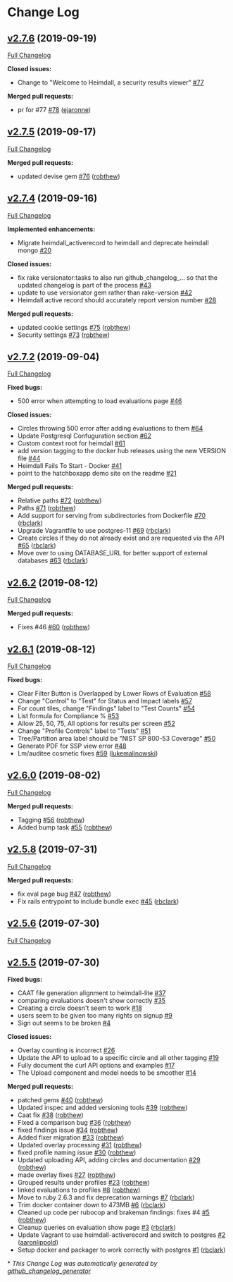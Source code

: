 # Change Log

## [v2.7.6](https://github.com/mitre/heimdall/tree/v2.7.6) (2019-09-19)
[Full Changelog](https://github.com/mitre/heimdall/compare/v2.7.5...v2.7.6)

**Closed issues:**

- Change to "Welcome to Heimdall, a security results viewer" [\#77](https://github.com/mitre/heimdall/issues/77)

**Merged pull requests:**

- pr for \#77 [\#78](https://github.com/mitre/heimdall/pull/78) ([ejaronne](https://github.com/ejaronne))

## [v2.7.5](https://github.com/mitre/heimdall/tree/v2.7.5) (2019-09-17)
[Full Changelog](https://github.com/mitre/heimdall/compare/v2.7.4...v2.7.5)

**Merged pull requests:**

- updated devise gem [\#76](https://github.com/mitre/heimdall/pull/76) ([robthew](https://github.com/robthew))

## [v2.7.4](https://github.com/mitre/heimdall/tree/v2.7.4) (2019-09-16)
[Full Changelog](https://github.com/mitre/heimdall/compare/v2.7.2...v2.7.4)

**Implemented enhancements:**

- Migrate heimdall\_activerecord to heimdall and deprecate heimdall mongo [\#20](https://github.com/mitre/heimdall/issues/20)

**Closed issues:**

- fix rake versionator:tasks to also run github\_changelog\_... so that the updated changelog is part of the process [\#43](https://github.com/mitre/heimdall/issues/43)
- update to use versionator gem rather than rake-version [\#42](https://github.com/mitre/heimdall/issues/42)
- Heimdall active record should accurately report version number [\#28](https://github.com/mitre/heimdall/issues/28)

**Merged pull requests:**

- updated cookie settings [\#75](https://github.com/mitre/heimdall/pull/75) ([robthew](https://github.com/robthew))
- Security settings [\#73](https://github.com/mitre/heimdall/pull/73) ([robthew](https://github.com/robthew))

## [v2.7.2](https://github.com/mitre/heimdall/tree/v2.7.2) (2019-09-04)
[Full Changelog](https://github.com/mitre/heimdall/compare/v2.6.2...v2.7.2)

**Fixed bugs:**

- 500 error when attempting to load evaluations page [\#46](https://github.com/mitre/heimdall/issues/46)

**Closed issues:**

- Circles throwing 500 error after adding evaluations to them [\#64](https://github.com/mitre/heimdall/issues/64)
- Update Postgresql Confuguration section [\#62](https://github.com/mitre/heimdall/issues/62)
- Custom context root for heimdall [\#61](https://github.com/mitre/heimdall/issues/61)
- add version tagging to the docker hub releases using the new VERSION file [\#44](https://github.com/mitre/heimdall/issues/44)
- Heimdall Fails To Start - Docker [\#41](https://github.com/mitre/heimdall/issues/41)
- point to the hatchboxapp demo site on the readme [\#21](https://github.com/mitre/heimdall/issues/21)

**Merged pull requests:**

- Relative paths [\#72](https://github.com/mitre/heimdall/pull/72) ([robthew](https://github.com/robthew))
- Paths [\#71](https://github.com/mitre/heimdall/pull/71) ([robthew](https://github.com/robthew))
- Add support for serving from subdirectories from Dockerfile [\#70](https://github.com/mitre/heimdall/pull/70) ([rbclark](https://github.com/rbclark))
- Upgrade Vagrantfile to use postgres-11 [\#69](https://github.com/mitre/heimdall/pull/69) ([rbclark](https://github.com/rbclark))
- Create circles if they do not already exist and are requested via the API [\#65](https://github.com/mitre/heimdall/pull/65) ([rbclark](https://github.com/rbclark))
- Move over to using DATABASE\_URL for better support of external databases [\#63](https://github.com/mitre/heimdall/pull/63) ([rbclark](https://github.com/rbclark))

## [v2.6.2](https://github.com/mitre/heimdall/tree/v2.6.2) (2019-08-12)
[Full Changelog](https://github.com/mitre/heimdall/compare/v2.6.1...v2.6.2)

**Merged pull requests:**

- Fixes \#46 [\#60](https://github.com/mitre/heimdall/pull/60) ([robthew](https://github.com/robthew))

## [v2.6.1](https://github.com/mitre/heimdall/tree/v2.6.1) (2019-08-12)
[Full Changelog](https://github.com/mitre/heimdall/compare/v2.6.0...v2.6.1)

**Fixed bugs:**

- Clear Filter Button is Overlapped by Lower Rows of Evaluation [\#58](https://github.com/mitre/heimdall/issues/58)
- Change "Control" to "Test" for Status and Impact labels [\#57](https://github.com/mitre/heimdall/issues/57)
- For count tiles, change "Findings" label to "Test Counts" [\#54](https://github.com/mitre/heimdall/issues/54)
- List formula for Compliance % [\#53](https://github.com/mitre/heimdall/issues/53)
- Allow 25, 50, 75, All options for results per screen [\#52](https://github.com/mitre/heimdall/issues/52)
- Change "Profile Controls" label to "Tests" [\#51](https://github.com/mitre/heimdall/issues/51)
- Tree/Partition area label should be "NIST SP 800-53 Coverage" [\#50](https://github.com/mitre/heimdall/issues/50)
- Generate PDF for SSP view error [\#48](https://github.com/mitre/heimdall/issues/48)
- Lm/auditee cosmetic fixes [\#59](https://github.com/mitre/heimdall/pull/59) ([lukemalinowski](https://github.com/lukemalinowski))

## [v2.6.0](https://github.com/mitre/heimdall/tree/v2.6.0) (2019-08-02)
[Full Changelog](https://github.com/mitre/heimdall/compare/v2.5.8...v2.6.0)

**Merged pull requests:**

- Tagging [\#56](https://github.com/mitre/heimdall/pull/56) ([robthew](https://github.com/robthew))
- Added bump task [\#55](https://github.com/mitre/heimdall/pull/55) ([robthew](https://github.com/robthew))

## [v2.5.8](https://github.com/mitre/heimdall/tree/v2.5.8) (2019-07-31)
[Full Changelog](https://github.com/mitre/heimdall/compare/v2.5.6...v2.5.8)

**Merged pull requests:**

- fix eval page bug [\#47](https://github.com/mitre/heimdall/pull/47) ([robthew](https://github.com/robthew))
- Fix rails entrypoint to include bundle exec [\#45](https://github.com/mitre/heimdall/pull/45) ([rbclark](https://github.com/rbclark))

## [v2.5.6](https://github.com/mitre/heimdall/tree/v2.5.6) (2019-07-30)
[Full Changelog](https://github.com/mitre/heimdall/compare/v2.5.5...v2.5.6)

## [v2.5.5](https://github.com/mitre/heimdall/tree/v2.5.5) (2019-07-30)
**Fixed bugs:**

- CAAT file generation alignment to heimdall-lite [\#37](https://github.com/mitre/heimdall/issues/37)
- comparing evaluations doesn't show correctly [\#35](https://github.com/mitre/heimdall/issues/35)
- Creating a circle doesn't seem to work [\#18](https://github.com/mitre/heimdall/issues/18)
- users seem to be given too many rights on signup [\#9](https://github.com/mitre/heimdall/issues/9)
- Sign out seems to be broken [\#4](https://github.com/mitre/heimdall/issues/4)

**Closed issues:**

- Overlay counting is incorrect [\#26](https://github.com/mitre/heimdall/issues/26)
- Update the API to upload to a specific circle and all other tagging [\#19](https://github.com/mitre/heimdall/issues/19)
- Fully document the curl API options and examples [\#17](https://github.com/mitre/heimdall/issues/17)
- The Upload component and model needs to be smoother [\#14](https://github.com/mitre/heimdall/issues/14)

**Merged pull requests:**

- patched gems [\#40](https://github.com/mitre/heimdall/pull/40) ([robthew](https://github.com/robthew))
- Updated inspec and added versioning tools [\#39](https://github.com/mitre/heimdall/pull/39) ([robthew](https://github.com/robthew))
- Caat fix [\#38](https://github.com/mitre/heimdall/pull/38) ([robthew](https://github.com/robthew))
- Fixed a comparison bug [\#36](https://github.com/mitre/heimdall/pull/36) ([robthew](https://github.com/robthew))
- fixed findings issue [\#34](https://github.com/mitre/heimdall/pull/34) ([robthew](https://github.com/robthew))
- Added fixer migration [\#33](https://github.com/mitre/heimdall/pull/33) ([robthew](https://github.com/robthew))
- Updated overlay processing [\#31](https://github.com/mitre/heimdall/pull/31) ([robthew](https://github.com/robthew))
- fixed profile naming issue [\#30](https://github.com/mitre/heimdall/pull/30) ([robthew](https://github.com/robthew))
- Updated uploading API, adding circles and documentation [\#29](https://github.com/mitre/heimdall/pull/29) ([robthew](https://github.com/robthew))
- made overlay fixes [\#27](https://github.com/mitre/heimdall/pull/27) ([robthew](https://github.com/robthew))
- Grouped results under profiles [\#23](https://github.com/mitre/heimdall/pull/23) ([robthew](https://github.com/robthew))
- linked evaluations to profiles [\#8](https://github.com/mitre/heimdall/pull/8) ([robthew](https://github.com/robthew))
- Move to ruby 2.6.3 and fix deprecation warnings [\#7](https://github.com/mitre/heimdall/pull/7) ([rbclark](https://github.com/rbclark))
- Trim docker container down to 473MB [\#6](https://github.com/mitre/heimdall/pull/6) ([rbclark](https://github.com/rbclark))
- Cleaned up code per rubocop and brakeman findings: fixes \#4 [\#5](https://github.com/mitre/heimdall/pull/5) ([robthew](https://github.com/robthew))
- Cleanup queries on evaluation show page [\#3](https://github.com/mitre/heimdall/pull/3) ([rbclark](https://github.com/rbclark))
- Update Vagrant to use heimdall-activerecord and switch to postgres [\#2](https://github.com/mitre/heimdall/pull/2) ([aaronlippold](https://github.com/aaronlippold))
- Setup docker and packager to work correctly with postgres [\#1](https://github.com/mitre/heimdall/pull/1) ([rbclark](https://github.com/rbclark))



\* *This Change Log was automatically generated by [github_changelog_generator](https://github.com/skywinder/Github-Changelog-Generator)*